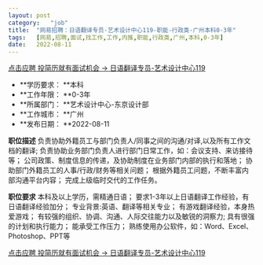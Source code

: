 ```yaml
---
layout:	post
category:	"job"
title:	"网易招聘：日语翻译专员-艺术设计中心119-职能-行政类-广州本科0-3年"
tags:	[网易,招聘,面试,找工作,工作,内推,职能,行政类,广州,本科,0-3年]
date:	2022-08-11
---
```


[点击应聘 投简历就有面试机会 -> 日语翻译专员-艺术设计中心119](http://mobile.bole.netease.com/bole/boleDetail?id=39695&employeeId=346f03c3cda5f04c&key=all)



- **学历要求： **本科
- **工作年限： **0-3年
- **所属部门： **艺术设计中心-东京设计部
- **工作城市： **广州
- **发布日期： **2022-08-11



**职位描述**
负责协助外籍员工与部门负责人/同事之间的沟通/对译,以及所有工作文档的翻译; 
负责协助业务部门负责人进行部门日常工作，如：会议支持、来访接待等； 
公司政策、制度信息的传递，及协助制度在业务部门内部的执行和落地；
协助部门外籍员工的人事/行政/财务等相关问题； 
根据外籍员工问题，不断丰富内部沟通平台内容； 完成上级临时交代的工作任务。



**职位要求**
本科及以上学历，需精通日语；
要求1-3年以上日语翻译工作经验，有日语翻译经验加分；
专业背景:英语、翻译等相关专业；
有游戏翻译经验，本身热爱游戏；
有较强的组织、协调、沟通、人际交往能力以及敏锐的洞察力; 
具有很强的计划和执行能力； 能承受工作压力； 
熟练使用办公软件，如：Word、Excel、Photoshop、PPT等



[点击应聘 投简历就有面试机会 -> 日语翻译专员-艺术设计中心119](http://mobile.bole.netease.com/bole/boleDetail?id=39695&employeeId=346f03c3cda5f04c&key=all)